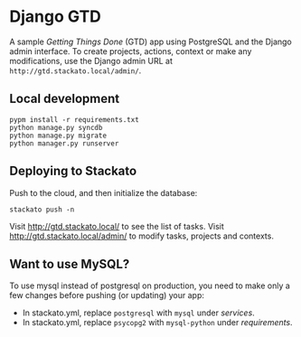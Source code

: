 # Django GTD

A sample *Getting Things Done* (GTD) app using PostgreSQL and the Django admin
interface. To create projects, actions, context or make any modifications, use
the Django admin URL at ``http://gtd.stackato.local/admin/``.

## Local development

    pypm install -r requirements.txt
    python manage.py syncdb
    python manage.py migrate
    python manager.py runserver

## Deploying to Stackato

Push to the cloud, and then initialize the database:

    stackato push -n

Visit http://gtd.stackato.local/ to see the list of tasks. Visit http://gtd.stackato.local/admin/ to modify tasks, projects and contexts.
 
## Want to use MySQL?

To use mysql instead of postgresql on production, you need to make only a few
changes before pushing (or updating) your app:

  * In stackato.yml, replace `postgresql` with `mysql` under *services*.
  * In stackato.yml, replace `psycopg2` with `mysql-python` under *requirements*.
